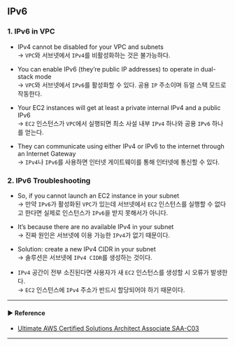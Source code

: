 ## IPv6
### 1. IPv6 in VPC
- IPv4 cannot be disabled for your VPC and subnets  
→ `VPC`와 서브넷에서 `IPv4`를 비활성화하는 것은 불가능하다.

- You can enable IPv6 (they’re public IP addresses) to operate in dual-stack mode  
→ `VPC`와 서브넷에서 `IPv6`를 활성화할 수 있다. 공용 `IP` 주소이며 듀얼 스택 모드로 작동한다.

- Your EC2 instances will get at least a private internal IPv4 and a public IPv6  
→ `EC2` 인스턴스가 `VPC`에서 실행되면 최소 사설 내부 `IPv4` 하나와 공용 `IPv6` 하나를 얻는다.

- They can communicate using either IPv4 or IPv6 to the internet through an Internet Gateway  
→ `IPv4`나 `IPv6`를 사용하면 인터넷 게이트웨이를 통해 인터넷에 통신할 수 있다.

### 2. IPv6 Troubleshooting
- So, if you cannot launch an EC2 instance in your subnet  
→ 만약 `IPv6`가 활성화된 `VPC`가 있는데 서브넷에서 `EC2` 인스턴스를 실행할 수 없다고 한다면 실제로 인스턴스가 `IPv6`을 받지 못해서가 아니다.

- It’s because there are no available IPv4 in your subnet  
→ 진짜 원인은 서브넷에 이용 가능한 `IPv4`가 없기 때문이다.

- Solution: create a new IPv4 CIDR in your subnet  
→ 솔루션은 서브넷에 `IPv4 CIDR`를 생성하는 것이다.

- `IPv4` 공간이 전부 소진된다면 사용자가 새 `EC2` 인스턴스를 생성할 시 오류가 발생한다.  
→ `EC2` 인스턴스에 `IPv4` 주소가 반드시 할당되어야 하기 때문이다.

---
#### ▶ Reference
- [Ultimate AWS Certified Solutions Architect Associate SAA-C03](https://www.udemy.com/course/aws-certified-solutions-architect-associate-saa-c03/)
---